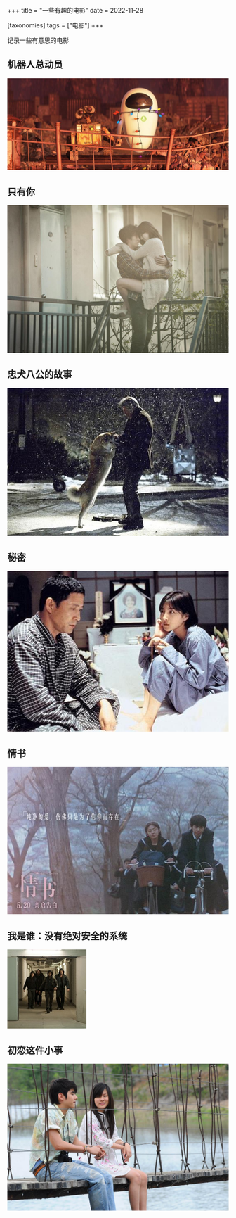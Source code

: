 +++
title = "一些有趣的电影"
date = 2022-11-28

[taxonomies]
tags = ["电影"]
+++

记录一些有意思的电影

## 机器人总动员

![WALLE](/movie/walle.jpg)

## 只有你

![Only You](/movie/only-you.jpg)

## 忠犬八公的故事

![Hachi: A Dog's Tale](/movie/hachi.jpg)

## 秘密

![Secret](/movie/secret.jpg)

## 情书

![Love Letter](/movie/love-letter.jpg)

## 我是谁：没有绝对安全的系统

![Who Am I-No System Is Safe](/movie/who-am-i.jpg)

## 初恋这件小事

![First Love](/movie/first-love.jpg)
